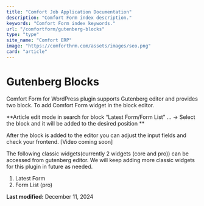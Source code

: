 ```yaml
---
title: "Comfort Job Application Documentation"
description: "Comfort Form index description."
keywords: "Comfort Form index keywords."
url: "/comfortform/gutenberg-blocks"
type: "type"
site_name: "Comfort ERP"
image: "https://comforthrm.com/assets/images/seo.png"
card: "article"
---
```

# Gutenberg Blocks

Comfort Form for WordPress plugin supports Gutenberg editor and provides two block. To add Comfort Form widget in the block editor.

**Article edit mode in search for block “Latest Form/Form List” … -> Select the block and it will be added to the desired position **


After the block is added to the editor you can adjust the input fields and check your frontend.
\[Video coming soon\]

The following classic widgets(currently 2 widgets (core and pro)) can be accessed from gutenberg editor. We will keep adding more classic widgets for this plugin in future as needed.

1.  Latest Form
2.  Form List (pro)

**Last modified:** December 11, 2024